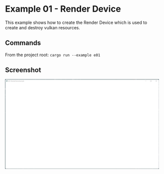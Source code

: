 # Example 01 - Render Device

This example shows how to create the Render Device which is used to create and
destroy vulkan resources.

## Commands

From the project root: `cargo run --example e01`

## Screenshot

![./Screenshot.jpg](./Screenshot.jpg)
